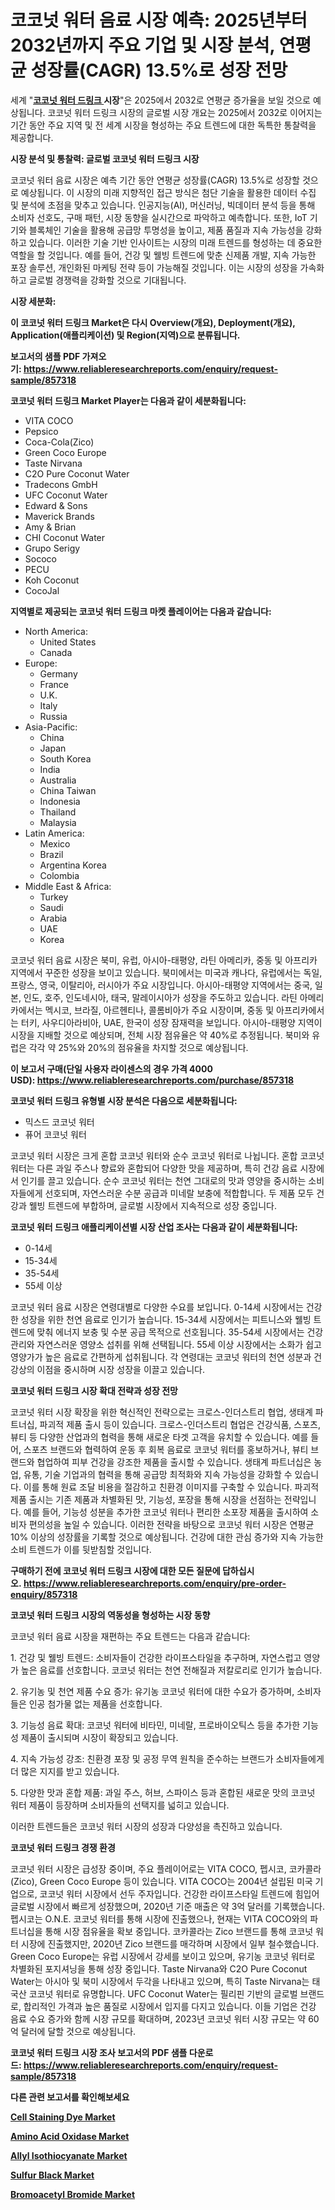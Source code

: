 <p><h1>코코넛 워터 음료 시장 예측: 2025년부터 2032년까지 주요 기업 및 시장 분석, 연평균 성장률(CAGR) 13.5%로 성장 전망</h1></p><p>세계 "<strong><a href="https://www.reliableresearchreports.com/coconut-water-drinks-r857318?utm_campaign=106&utm_medium=8&utm_source=Github&utm_content=ia&utm_term=26012025&utm_id=coconut-water-drinks">코코넛 워터 드링크&nbsp;</a></strong><strong>시장</strong>"은 2025에서 2032로 연평균 증가율을 보일 것으로 예상됩니다. 코코넛 워터 드링크 시장의 글로벌 시장 개요는 2025에서 2032로 이어지는 기간 동안 주요 지역 및 전 세계 시장을 형성하는 주요 트렌드에 대한 독특한 통찰력을 제공합니다.</p>
<p><strong>시장 분석 및 통찰력: 글로벌 코코넛 워터 드링크 시장</strong></p>
<p><p>코코넛 워터 음료 시장은 예측 기간 동안 연평균 성장률(CAGR) 13.5%로 성장할 것으로 예상됩니다. 이 시장의 미래 지향적인 접근 방식은 첨단 기술을 활용한 데이터 수집 및 분석에 초점을 맞추고 있습니다. 인공지능(AI), 머신러닝, 빅데이터 분석 등을 통해 소비자 선호도, 구매 패턴, 시장 동향을 실시간으로 파악하고 예측합니다. 또한, IoT 기기와 블록체인 기술을 활용해 공급망 투명성을 높이고, 제품 품질과 지속 가능성을 강화하고 있습니다. 이러한 기술 기반 인사이트는 시장의 미래 트렌드를 형성하는 데 중요한 역할을 할 것입니다. 예를 들어, 건강 및 웰빙 트렌드에 맞춘 신제품 개발, 지속 가능한 포장 솔루션, 개인화된 마케팅 전략 등이 가능해질 것입니다. 이는 시장의 성장을 가속화하고 글로벌 경쟁력을 강화할 것으로 기대됩니다.</p><a href="%7CAUTHORITHY_DOMAIN_URL%7C?utm_campaign=106&utm_medium=8&utm_source=Github&utm_content=ia&utm_term=26012025&utm_id=coconut-water-drinks"></a></p>
<p><strong>시장 세분화:</strong></p>
<p><strong>이 코코넛 워터 드링크 Market은 다시 Overview(개요), Deployment(개요), Application(애플리케이션) 및 Region(지역)으로 분류됩니다.</strong></p>
<p><strong>보고서의 샘플 PDF 가져오기:&nbsp;<a href="https://www.reliableresearchreports.com/enquiry/request-sample/857318?utm_campaign=106&utm_medium=8&utm_source=Github&utm_content=ia&utm_term=26012025&utm_id=coconut-water-drinks">https://www.reliableresearchreports.com/enquiry/request-sample/857318</a></strong><strong></strong></p>
<p><strong>코코넛 워터 드링크 Market Player는 다음과 같이 세분화됩니다:</strong></p>
<p><ul><li>VITA COCO</li><li>Pepsico</li><li>Coca-Cola(Zico)</li><li>Green Coco Europe</li><li>Taste Nirvana</li><li>C2O Pure Coconut Water</li><li>Tradecons GmbH</li><li>UFC Coconut Water</li><li>Edward & Sons</li><li>Maverick Brands</li><li>Amy & Brian</li><li>CHI Coconut Water</li><li>Grupo Serigy</li><li>Sococo</li><li>PECU</li><li>Koh Coconut</li><li>CocoJal</li></ul></p>
<p><strong>지역별로 제공되는 코코넛 워터 드링크 마켓 플레이어는 다음과 같습니다:</strong></p>
<p><ul>
    <li>
        North America:
        <ul>
            <li>United States</li>
            <li>Canada</li>
        </ul>
    </li>
    <li>
        Europe:
        <ul>
            <li>Germany</li>
            <li>France</li>
            <li>U.K.</li>
            <li>Italy</li>
            <li>Russia</li>
        </ul>
    </li>
    <li>
        Asia-Pacific:
        <ul>
            <li>China</li>
            <li>Japan</li>
            <li>South Korea</li>
            <li>India</li>
            <li>Australia</li>
            <li>China Taiwan</li>
            <li>Indonesia</li>
            <li>Thailand</li>
            <li>Malaysia</li>
        </ul>
    </li>
    <li>
        Latin America:
        <ul>
            <li>Mexico</li>
            <li>Brazil</li>
            <li>Argentina Korea</li>
            <li>Colombia</li>
        </ul>
    </li>
    <li>
        Middle East & Africa:
        <ul>
            <li>Turkey</li>
            <li>Saudi</li>
            <li>Arabia</li>
            <li>UAE</li>
            <li>Korea</li>
        </ul>
    </li>
    </ul></p>
<p><p>코코넛 워터 음료 시장은 북미, 유럽, 아시아-태평양, 라틴 아메리카, 중동 및 아프리카 지역에서 꾸준한 성장을 보이고 있습니다. 북미에서는 미국과 캐나다, 유럽에서는 독일, 프랑스, 영국, 이탈리아, 러시아가 주요 시장입니다. 아시아-태평양 지역에서는 중국, 일본, 인도, 호주, 인도네시아, 태국, 말레이시아가 성장을 주도하고 있습니다. 라틴 아메리카에서는 멕시코, 브라질, 아르헨티나, 콜롬비아가 주요 시장이며, 중동 및 아프리카에서는 터키, 사우디아라비아, UAE, 한국이 성장 잠재력을 보입니다. 아시아-태평양 지역이 시장을 지배할 것으로 예상되며, 전체 시장 점유율은 약 40%로 추정됩니다. 북미와 유럽은 각각 약 25%와 20%의 점유율을 차지할 것으로 예상됩니다.</p></p>
<p><strong>이 보고서 구매(단일 사용자 라이센스의 경우 가격 4000 USD):&nbsp;<a href="https://www.reliableresearchreports.com/purchase/857318?utm_campaign=106&utm_medium=8&utm_source=Github&utm_content=ia&utm_term=26012025&utm_id=coconut-water-drinks">https://www.reliableresearchreports.com/purchase/857318</a></strong></p>
<p><strong>코코넛 워터 드링크 유형별 시장 분석은 다음으로 세분화됩니다:</strong></p>
<p><ul><li>믹스드 코코넛 워터</li><li>퓨어 코코넛 워터</li></ul></p>
<p><p>코코넛 워터 시장은 크게 혼합 코코넛 워터와 순수 코코넛 워터로 나뉩니다. 혼합 코코넛 워터는 다른 과일 주스나 향료와 혼합되어 다양한 맛을 제공하며, 특히 건강 음료 시장에서 인기를 끌고 있습니다. 순수 코코넛 워터는 천연 그대로의 맛과 영양을 중시하는 소비자들에게 선호되며, 자연스러운 수분 공급과 미네랄 보충에 적합합니다. 두 제품 모두 건강과 웰빙 트렌드에 부합하며, 글로벌 시장에서 지속적으로 성장 중입니다.</p></p>
<p><strong>코코넛 워터 드링크 애플리케이션별 시장 산업 조사는 다음과 같이 세분화됩니다:</strong></p>
<p><ul><li>0-14세</li><li>15-34세</li><li>35-54세</li><li>55세 이상</li></ul></p>
<p><p>코코넛 워터 음료 시장은 연령대별로 다양한 수요를 보입니다. 0-14세 시장에서는 건강한 성장을 위한 천연 음료로 인기가 높습니다. 15-34세 시장에서는 피트니스와 웰빙 트렌드에 맞춰 에너지 보충 및 수분 공급 목적으로 선호됩니다. 35-54세 시장에서는 건강 관리와 자연스러운 영양소 섭취를 위해 선택됩니다. 55세 이상 시장에서는 소화가 쉽고 영양가가 높은 음료로 간편하게 섭취됩니다. 각 연령대는 코코넛 워터의 천연 성분과 건강상의 이점을 중시하며 시장 성장을 이끌고 있습니다.</p></p>
<p><strong>코코넛 워터 드링크 시장 확대 전략과 성장 전망</strong></p>
<p><p>코코넛 워터 시장 확장을 위한 혁신적인 전략으로는 크로스-인더스트리 협업, 생태계 파트너십, 파괴적 제품 출시 등이 있습니다. 크로스-인더스트리 협업은 건강식품, 스포츠, 뷰티 등 다양한 산업과의 협력을 통해 새로운 타겟 고객을 유치할 수 있습니다. 예를 들어, 스포츠 브랜드와 협력하여 운동 후 회복 음료로 코코넛 워터를 홍보하거나, 뷰티 브랜드와 협업하여 피부 건강을 강조한 제품을 출시할 수 있습니다. 생태계 파트너십은 농업, 유통, 기술 기업과의 협력을 통해 공급망 최적화와 지속 가능성을 강화할 수 있습니다. 이를 통해 원료 조달 비용을 절감하고 친환경 이미지를 구축할 수 있습니다. 파괴적 제품 출시는 기존 제품과 차별화된 맛, 기능성, 포장을 통해 시장을 선점하는 전략입니다. 예를 들어, 기능성 성분을 추가한 코코넛 워터나 편리한 소포장 제품을 출시하여 소비자 편의성을 높일 수 있습니다. 이러한 전략을 바탕으로 코코넛 워터 시장은 연평균 10% 이상의 성장률을 기록할 것으로 예상됩니다. 건강에 대한 관심 증가와 지속 가능한 소비 트렌드가 이를 뒷받침할 것입니다.</p></p>
<p><strong>구매하기 전에 코코넛 워터 드링크 시장에 대한 모든 질문에 답하십시오.&nbsp;<a href="https://www.reliableresearchreports.com/enquiry/pre-order-enquiry/857318?utm_campaign=106&utm_medium=8&utm_source=Github&utm_content=ia&utm_term=26012025&utm_id=coconut-water-drinks">https://www.reliableresearchreports.com/enquiry/pre-order-enquiry/857318</a></strong><strong></strong></p>
<p><strong>코코넛 워터 드링크 시장의 역동성을 형성하는 시장 동향</strong></p>
<p><p>코코넛 워터 음료 시장을 재편하는 주요 트렌드는 다음과 같습니다:</p><p>1. 건강 및 웰빙 트렌드: 소비자들이 건강한 라이프스타일을 추구하며, 자연스럽고 영양가 높은 음료를 선호합니다. 코코넛 워터는 천연 전해질과 저칼로리로 인기가 높습니다.</p><p>2. 유기농 및 천연 제품 수요 증가: 유기농 코코넛 워터에 대한 수요가 증가하며, 소비자들은 인공 첨가물 없는 제품을 선호합니다.</p><p>3. 기능성 음료 확대: 코코넛 워터에 비타민, 미네랄, 프로바이오틱스 등을 추가한 기능성 제품이 출시되며 시장이 확장되고 있습니다.</p><p>4. 지속 가능성 강조: 친환경 포장 및 공정 무역 원칙을 준수하는 브랜드가 소비자들에게 더 많은 지지를 받고 있습니다.</p><p>5. 다양한 맛과 혼합 제품: 과일 주스, 허브, 스파이스 등과 혼합된 새로운 맛의 코코넛 워터 제품이 등장하며 소비자들의 선택지를 넓히고 있습니다.</p><p>이러한 트렌드들은 코코넛 워터 시장의 성장과 다양성을 촉진하고 있습니다.</p></p>
<p><strong>코코넛 워터 드링크 경쟁 환경</strong></p>
<p><p>코코넛 워터 시장은 급성장 중이며, 주요 플레이어로는 VITA COCO, 펩시코, 코카콜라(Zico), Green Coco Europe 등이 있습니다. VITA COCO는 2004년 설립된 미국 기업으로, 코코넛 워터 시장에서 선두 주자입니다. 건강한 라이프스타일 트렌드에 힘입어 글로벌 시장에서 빠르게 성장했으며, 2020년 기준 매출은 약 3억 달러를 기록했습니다. 펩시코는 O.N.E. 코코넛 워터를 통해 시장에 진출했으나, 현재는 VITA COCO와의 파트너십을 통해 시장 점유율을 확보 중입니다. 코카콜라는 Zico 브랜드를 통해 코코넛 워터 시장에 진출했지만, 2020년 Zico 브랜드를 매각하며 시장에서 일부 철수했습니다. Green Coco Europe는 유럽 시장에서 강세를 보이고 있으며, 유기농 코코넛 워터로 차별화된 포지셔닝을 통해 성장 중입니다. Taste Nirvana와 C2O Pure Coconut Water는 아시아 및 북미 시장에서 두각을 나타내고 있으며, 특히 Taste Nirvana는 태국산 코코넛 워터로 유명합니다. UFC Coconut Water는 필리핀 기반의 글로벌 브랜드로, 합리적인 가격과 높은 품질로 시장에서 입지를 다지고 있습니다. 이들 기업은 건강 음료 수요 증가와 함께 시장 규모를 확대하며, 2023년 코코넛 워터 시장 규모는 약 60억 달러에 달할 것으로 예상됩니다.</p></p>
<p><strong>코코넛 워터 드링크 시장 조사 보고서의 PDF 샘플 다운로드:&nbsp;<a href="https://www.reliableresearchreports.com/enquiry/request-sample/857318?utm_campaign=106&utm_medium=8&utm_source=Github&utm_content=ia&utm_term=26012025&utm_id=coconut-water-drinks">https://www.reliableresearchreports.com/enquiry/request-sample/857318</a></strong></p>
<p><strong></strong></p>
<p><strong></strong></p>
<p><strong></strong></p>
<p><strong></strong></p>
<p><strong>다른 관련 보고서를 확인해보세요</strong></p>
<p><strong><p><a href="https://github.com/jawelling7979/Market-Research-Report-List-1/blob/main/cell-staining-dye-market.md?utm_campaign=106&utm_medium=8&utm_source=Github&utm_content=ia&utm_term=26012025&utm_id=coconut-water-drinks">Cell Staining Dye Market</a></p><p><a href="https://github.com/dmitriyvo6rog/Market-Research-Report-List-1/blob/main/amino-acid-oxidase-market.md?utm_campaign=106&utm_medium=8&utm_source=Github&utm_content=ia&utm_term=26012025&utm_id=coconut-water-drinks">Amino Acid Oxidase Market</a></p><p><a href="https://github.com/hartsockdonnette82/Market-Research-Report-List-1/blob/main/allyl-isothiocyanate-market.md?utm_campaign=106&utm_medium=8&utm_source=Github&utm_content=ia&utm_term=26012025&utm_id=coconut-water-drinks">Allyl Isothiocyanate Market</a></p><p><a href="https://github.com/birnbaumbulah0/Market-Research-Report-List-1/blob/main/sulfur-black-market.md?utm_campaign=106&utm_medium=8&utm_source=Github&utm_content=ia&utm_term=26012025&utm_id=coconut-water-drinks">Sulfur Black Market</a></p><p><a href="https://github.com/risingtrista99259/Market-Research-Report-List-1/blob/main/bromoacetyl-bromide-market.md?utm_campaign=106&utm_medium=8&utm_source=Github&utm_content=ia&utm_term=26012025&utm_id=coconut-water-drinks">Bromoacetyl Bromide Market</a></p></strong></p>